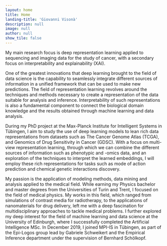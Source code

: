 ```yaml
---
layout: home
title: Home
landing-title: 'Giovanni Visonà'
description: null
image: null
author: null
show_tile: false
---
```


My main research focus is deep representation learning applied to sequencing and imaging data for the study of cancer, with a secondary focus on interpretability and explainability (XAI). 

One of the greatest innovations that deep learning brought to the field of data science is the capability to seamlessly integrate different sources of information in a unified framework that can be used to make new predictions. The field of representation learning revolves around the techniques and methods necessary to create a representation of the data suitable for analysis and inference. Interpretability of such representations is also a fundamental component to connect the biological domain knowledge and the results obtained through machine learning and data analysis.

During my PhD project at the Max-Planck Institute for Intelligent Systems in Tübingen, I aim to study the use of deep learning models to lean rich data representations from datasets such as The Cancer Genome Atlas (TCGA), and Genomics of Drug Sensitivity in Cancer (GDSC). With a focus on multi-view representation learning, through which we can combine the different sources of information such as phenotypic and -omics data, and an exploration of the techniques to interpret the learned embeddings, I will employ these rich representations for tasks such as mode of action prediction and chemical genetic interactions discovery.

My passion is the application of modeling methods, data mining and analysis applied to the medical field. While earning my Physics bachelor and master degrees from the Universities of Turin and Trent, I focused on the field of medical physics. My works in this field, which ranged from simulations of contrast media for radiotherapy, to the applications of nanomaterials for drug delivery, left me with a deep fascination for multidisciplinary approaches to tackle medical problems.
I further explored my deep interest for the field of machine learning and data science at the University of Edinburgh, where I successfully completed the Artificial Intelligence MSc.
In December 2019, I joined MPI-IS in Tübingen, as part of the Epi-Logos group lead by Gabriele Schweikert and the Empirical Inference department under the supervision of Bernhard Schölkopf.


